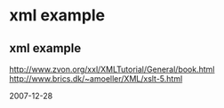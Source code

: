 # xml example

## xml example
http://www.zvon.org/xxl/XMLTutorial/General/book.html
http://www.brics.dk/~amoeller/XML/xslt-5.html



2007-12-28